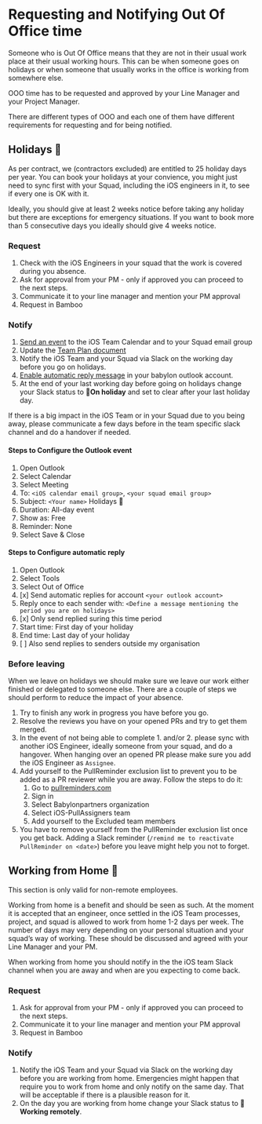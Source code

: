 # Requesting and Notifying Out Of Office time

Someone who is Out Of Office means that they are not in their usual work place at their usual working hours. This can be when someone goes on holidays or when someone that usually works in the office is working from somewhere else.

OOO time has to be requested and approved by your Line Manager and your Project Manager.

There are different types of OOO and each one of them have different requirements for requesting and for being notified.

## Holidays 🌴

As per contract, we (contractors excluded) are entitled to 25 holiday days per year. You can book your holidays at your convience, you might just need to sync first with your Squad, including the iOS engineers in it, to see if every one is OK with it. 

Ideally, you should give at least 2 weeks notice before taking any holiday but there are exceptions for emergency situations. If you want to book more than 5 consecutive days you ideally should give 4 weeks notice.

### Request

1. Check with the iOS Engineers in your squad that the work is covered during you absence.
1. Ask for approval from your PM - only if approved you can proceed to the next steps.
1. Communicate it to your line manager and mention your PM approval
1. Request in Bamboo

### Notify

1. [Send an event](#steps-to-configure-the-outlook-event) to the iOS Team Calendar and to your Squad email group
1. Update the [Team Plan document](https://docs.google.com/spreadsheets/d/1kdY3edy_TeqIGH_7VnZzElxgVo_qD2z4EF-arWNShyw/edit?usp=sharing) 
1. Notify the iOS Team and your Squad via Slack on the working day before you go on holidays.
1. [Enable automatic reply message](#steps-to-configure-automatic-reply) in your babylon outlook account.
1. At the end of your last working day before going on holidays change your Slack status to 🌴**On holiday** and set to clear after your last holiday day.

If there is a big impact in the iOS Team or in your Squad due to you being away, please communicate a few days before in the team specific slack channel and do a handover if needed.

#### Steps to Configure the Outlook event
1. Open Outlook 
1. Select Calendar
1. Select Meeting
1. To: `<iOS calendar email group>`, `<your squad email group>`
1. Subject: `<Your name>` Holidays 🌴
1. Duration: All-day event
1. Show as: Free
1. Reminder: None
1. Select Save & Close

#### Steps to Configure automatic reply
1. Open Outlook 
1. Select Tools
1. Select Out of Office
1. [x] Send automatic replies for account `<your outlook account>`
1. Reply once to each sender with: `<Define a message mentioning the period you are on holidays>`
1. [x] Only send replied suring this time period
1. Start time: First day of your holiday 
1. End time: Last day of your holiday
1. [ ] Also send replies to senders outside my organisation

### Before leaving

When we leave on holidays we should make sure we leave our work either finished or delegated to someone else. There are a couple of steps we should perform to reduce the impact of your absence.

1. Try to finish any work in progress you have before you go.
1. Resolve the reviews you have on your opened PRs and try to get them merged.
1. In the event of not being able to complete 1. and/or 2. please sync with another iOS Engineer, ideally someone from your squad, and do a hangover. When hanging over an opened PR please make sure you add the iOS Engineer as `Assignee`.
1. Add yourself to the PullReminder exclusion list to prevent you to be added as a PR reviewer while you are away. Follow the steps to do it:
	1. Go to [pullreminders.com](https://pullreminders.com)
	1. Sign in
	1. Select Babylonpartners organization
	1. Select iOS-PullAssigners team
	1. Add yourself to the Excluded team members
1. You have to remove yourself from the PullReminder exclusion list once you get back. Adding a Slack reminder (`/remind me to reactivate PullReminder on <date>`) before you leave might help you not to forget.

## Working from Home 🏡
This section is only valid for non-remote employees.

Working from home is a benefit and should be seen as such. 
At the moment it is accepted that an engineer, once settled in the iOS Team processes, project, and squad is allowed to work from home 1-2 days per week. 
The number of days may very depending on your personal situation and your squad’s way of working. These should be discussed and agreed with your Line Manager and your PM.

When working from home you should notify in the the iOS team Slack channel when you are away and when are you expecting to come back.

### Request

1. Ask for approval from your PM - only if approved you can proceed to the next steps.
2. Communicate it to your line manager and mention your PM approval
3. Request in Bamboo

### Notify

1. Notify the iOS Team and your Squad via Slack on the working day before you are working from home. Emergencies might happen that require you to work from home and only notify on the same day. That will be acceptable if there is a plausible reason for it.
2. On the day you are working from home change your Slack status to 🏡 **Working remotely**.
